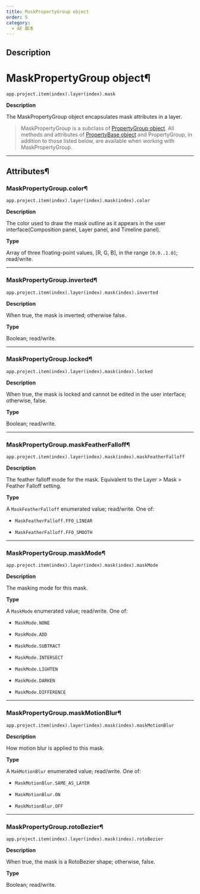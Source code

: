 ```yaml
---
title: MaskPropertyGroup object
order: 5
category:
  - AE 脚本
---
```


## Description

# MaskPropertyGroup object¶

`app.project.item(index).layer(index).mask`

**Description**

The MaskPropertyGroup object encapsulates mask attributes in a layer.

> MaskPropertyGroup is a subclass of [PropertyGroup
> object](propertygroup.html#propertygroup). All methods and attributes of
> [PropertyBase object](propertybase.html#propertybase) and PropertyGroup, in
> addition to those listed below, are available when working with
> MaskPropertyGroup.

---

## Attributes¶

### MaskPropertyGroup.color¶

`app.project.item(index).layer(index).mask(index).color`

**Description**

The color used to draw the mask outline as it appears in the user interface(Composition panel, Layer panel, and Timeline panel).

**Type**

Array of three floating-point values, [R, G, B], in the range `[0.0..1.0]`;
read/write.

---

### MaskPropertyGroup.inverted¶

`app.project.item(index).layer(index).mask(index).inverted`

**Description**

When true, the mask is inverted; otherwise false.

**Type**

Boolean; read/write.

---

### MaskPropertyGroup.locked¶

`app.project.item(index).layer(index).mask(index).locked`

**Description**

When true, the mask is locked and cannot be edited in the user interface;
otherwise, false.

**Type**

Boolean; read/write.

---

### MaskPropertyGroup.maskFeatherFalloff¶

`app.project.item(index).layer(index).mask(index).maskFeatherFalloff`

**Description**

The feather falloff mode for the mask. Equivalent to the Layer > Mask >
Feather Falloff setting.

**Type**

A `MaskFeatherFalloff` enumerated value; read/write. One of:

- `MaskFeatherFalloff.FFO_LINEAR`

- `MaskFeatherFalloff.FFO_SMOOTH`

---

### MaskPropertyGroup.maskMode¶

`app.project.item(index).layer(index).mask(index).maskMode`

**Description**

The masking mode for this mask.

**Type**

A `MaskMode` enumerated value; read/write. One of:

- `MaskMode.NONE`

- `MaskMode.ADD`

- `MaskMode.SUBTRACT`

- `MaskMode.INTERSECT`

- `MaskMode.LIGHTEN`

- `MaskMode.DARKEN`

- `MaskMode.DIFFERENCE`

---

### MaskPropertyGroup.maskMotionBlur¶

`app.project.item(index).layer(index).mask(index).maskMotionBlur`

**Description**

How motion blur is applied to this mask.

**Type**

A `MakMotionBlur` enumerated value; read/write. One of:

- `MaskMotionBlur.SAME_AS_LAYER`

- `MaskMotionBlur.ON`

- `MaskMotionBlur.OFF`

---

### MaskPropertyGroup.rotoBezier¶

`app.project.item(index).layer(index).mask(index).rotoBezier`

**Description**

When true, the mask is a RotoBezier shape; otherwise, false.

**Type**

Boolean; read/write.
